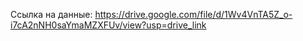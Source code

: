 Ссылка на данные: https://drive.google.com/file/d/1Wv4VnTA5Z_o-i7cA2nNH0saYmaMZXFUv/view?usp=drive_link
